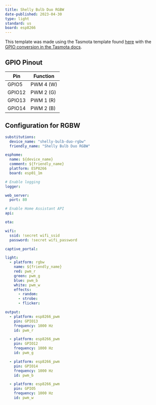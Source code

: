 ```yaml
---
title: Shelly Bulb Duo RGBW
date-published: 2023-04-30
type: light
standard: us
board: esp8266
---
```


This template was made using the Tasmota template found [here](https://github.com/arendst/mgos-to-tasmota) with the [GPIO conversion in the Tasmota docs](https://tasmota.github.io/docs/GPIO-Conversion/#gpio-conversion).

## GPIO Pinout

| Pin    | Function  |
| ------ | --------- |
| GPIO5  | PWM 4 (W) |
| GPIO12 | PWM 2 (G) |
| GPIO13 | PWM 1 (R) |
| GPIO14 | PWM 2 (B) |

## Configuration for RGBW

```yaml
substitutions:
  device_name: "shelly-bulb-duo-rgbw"
  friendly_name: "Shelly Bulb Duo RGBW"

esphome:
  name: ${device_name}
  comment: ${friendly_name}
  platform: ESP8266
  board: esp01_1m

# Enable logging
logger:

web_server:
  port: 80

# Enable Home Assistant API
api:

ota:

wifi:
  ssid: !secret wifi_ssid
  password: !secret wifi_password

captive_portal:

light:
  - platform: rgbw
    name: ${friendly_name}
    red: pwm_r
    green: pwm_g
    blue: pwm_b
    white: pwm_w
    effects:
      - random:
      - strobe:
      - flicker:

output:
  - platform: esp8266_pwm
    pin: GPIO13
    frequency: 1000 Hz
    id: pwm_r

  - platform: esp8266_pwm
    pin: GPIO12
    frequency: 1000 Hz
    id: pwm_g

  - platform: esp8266_pwm
    pin: GPIO14
    frequency: 1000 Hz
    id: pwm_b

  - platform: esp8266_pwm
    pin: GPIO5
    frequency: 1000 Hz
    id: pwm_w
```
